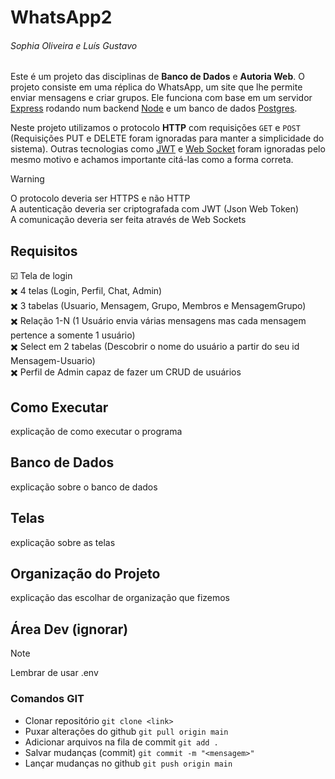# WhatsApp2
###### Sophia Oliveira e Luís Gustavo
Este é um projeto das disciplinas de **Banco de Dados** e **Autoria Web**.
O projeto consiste em uma réplica do WhatsApp, um site que lhe permite enviar mensagens e criar grupos. Ele funciona com base em um servidor [Express](https://expressjs.com/pt-br/) rodando num backend [Node](https://nodejs.org/pt) e um banco de dados [Postgres](https://www.postgresql.org/).

Neste projeto utilizamos o protocolo **HTTP** com requisições `GET` e `POST` (Requisições PUT e DELETE foram ignoradas para manter a simplicidade do sistema). Outras tecnologias como [JWT](https://www.alura.com.br/artigos/o-que-e-json-web-tokens?srsltid=AfmBOoq4-xltWHO80OVU764YtYRlAB7zzRJ5U4HsWSIFnSMvWnzt1AB1) e [Web Socket](https://developer.mozilla.org/pt-BR/docs/Web/API/WebSockets_API) foram ignoradas pelo mesmo motivo e achamos importante citá-las como a forma correta.

> [!WARNING]  
> O protocolo deveria ser HTTPS e não HTTP<br>
> A autenticação deveria ser criptografada com JWT (Json Web Token)<br>
> A comunicação deveria ser feita através de Web Sockets

## Requisitos
:ballot_box_with_check: Tela de login<br>
:heavy_multiplication_x: 4 telas (Login, Perfil, Chat, Admin)<br>
:heavy_multiplication_x: 3 tabelas (Usuario, Mensagem, Grupo, Membros e MensagemGrupo)<br>
:heavy_multiplication_x: Relação 1-N (1 Usuário envia várias mensagens mas cada mensagem pertence a somente 1 usuário)<br>
:heavy_multiplication_x: Select em 2 tabelas (Descobrir o nome do usuário a partir do seu id Mensagem-Usuario)<br>
:heavy_multiplication_x: Perfil de Admin capaz de fazer um CRUD de usuários

## Como Executar
explicação de como executar o programa

## Banco de Dados
explicação sobre o banco de dados

## Telas
explicação sobre as telas

## Organização do Projeto
explicação das escolhar de organização que fizemos

## Área Dev (ignorar)

> [!NOTE]  
> Lembrar de usar .env

### Comandos GIT
- Clonar repositório `git clone <link>`
- Puxar alterações do github `git pull origin main`
- Adicionar arquivos na fila de commit `git add .`
- Salvar mudanças (commit) `git commit -m "<mensagem>"`
- Lançar mudanças no github `git push origin main`